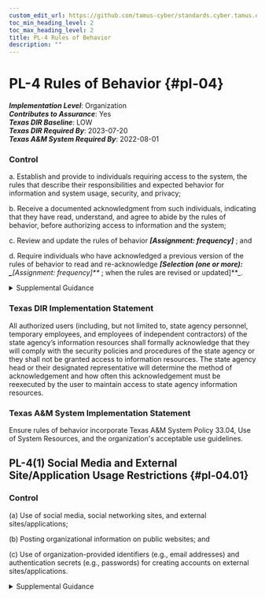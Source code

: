 ```yaml
---
custom_edit_url: https://github.com/tamus-cyber/standards.cyber.tamus.edu/tree/main/static/content/tamus.edu/TAMUS_profile.xml
toc_min_heading_level: 2
toc_max_heading_level: 2
title: PL-4 Rules of Behavior
description: ""
---
```


# PL-4 Rules of Behavior {#pl-04}

_**Implementation Level**_: Organization\
_**Contributes to Assurance**_: Yes\
_**Texas DIR Baseline**_: LOW\
_**Texas DIR Required By**_: 2023-07-20\
_**Texas A&M System Required By**_: 2022-08-01

### Control

a. Establish and provide to individuals requiring access to the system, the rules that describe their responsibilities and expected behavior for information and system usage, security, and privacy;

b. Receive a documented acknowledgment from such individuals, indicating that they have read, understand, and agree to abide by the rules of behavior, before authorizing access to information and the system;

c. Review and update the rules of behavior _**[Assignment: frequency]**_ ; and

d. Require individuals who have acknowledged a previous version of the rules of behavior to read and re-acknowledge _**[Selection (one or more): 
                  _**[Assignment: frequency]**_
               ; when the rules are revised or updated]**_.

<details>
  <summary>Supplemental Guidance</summary>

a. Establish and provide to individuals requiring access to the system, the rules that describe their responsibilities and expected behavior for information and system usage, security, and privacy;

b. Receive a documented acknowledgment from such individuals, indicating that they have read, understand, and agree to abide by the rules of behavior, before authorizing access to information and the system;

c. Review and update the rules of behavior _**[Assignment: frequency]**_ ; and

d. Require individuals who have acknowledged a previous version of the rules of behavior to read and re-acknowledge _**[Selection (one or more): 
                  _**[Assignment: frequency]**_
               ; when the rules are revised or updated]**_.

</details>

### Texas DIR Implementation Statement

All authorized users (including, but not limited to, state agency personnel, temporary employees, and employees of independent contractors) of the state agency’s information resources shall formally acknowledge that they will comply with the security policies and procedures of the state agency or they shall not be granted access to information resources. The state agency head or their designated representative will determine the method of acknowledgement and how often this acknowledgement must be reexecuted by the user to maintain access to state agency information resources.

### Texas A&M System Implementation Statement

Ensure rules of behavior incorporate Texas A&M System Policy 33.04, Use of System Resources, and the organization's acceptable use guidelines.

## PL-4(1) Social Media and External Site/Application Usage Restrictions {#pl-04.01}

### Control

(a) Use of social media, social networking sites, and external sites/applications;

(b) Posting organizational information on public websites; and

(c) Use of organization-provided identifiers (e.g., email addresses) and authentication secrets (e.g., passwords) for creating accounts on external sites/applications.

<details>
  <summary>Supplemental Guidance</summary>

(a) Use of social media, social networking sites, and external sites/applications;

(b) Posting organizational information on public websites; and

(c) Use of organization-provided identifiers (e.g., email addresses) and authentication secrets (e.g., passwords) for creating accounts on external sites/applications.

</details>

